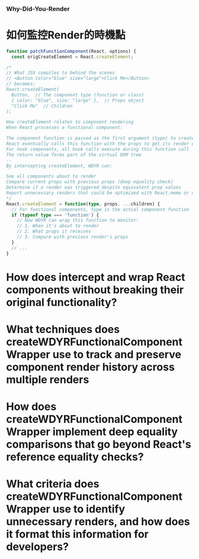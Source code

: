 ### Why-Did-You-Render

# 如何監控Render的時機點

```ts
function patchFunctionComponent(React, options) {
  const origCreateElement = React.createElement;

/*
// What JSX compiles to behind the scenes
// <Button color="blue" size="large">Click Me</Button>
// becomes:
React.createElement(
  Button,  // The component type (function or class)
  { color: "blue", size: "large" },  // Props object
  "Click Me"  // Children
);

How createElement relates to component rendering
When React processes a functional component:

The component function is passed as the first argument (type) to createElement
React eventually calls this function with the props to get its render output
For hook components, all hook calls execute during this function call
The return value forms part of the virtual DOM tree
--
By intercepting createElement, WDYR can:

See all components about to render
Compare current props with previous props (deep equality check)
Determine if a render was triggered despite equivalent prop values
Report unnecessary renders that could be optimized with React.memo or useMemo
*/
React.createElement = function(type, props, ...children) {
  // For functional components, type is the actual component function
  if (typeof type === 'function') {
    // Now WDYR can wrap this function to monitor:
    // 1. When it's about to render
    // 2. What props it receives
    // 3. Compare with previous render's props
  }
  // ...
}

```

# How does intercept and wrap React components without breaking their original functionality?

# What techniques does createWDYRFunctionalComponentWrapper use to track and preserve component render history across multiple renders

# How does createWDYRFunctionalComponentWrapper implement deep equality comparisons that go beyond React's reference equality checks?

# What criteria does createWDYRFunctionalComponentWrapper use to identify unnecessary renders, and how does it format this information for developers?
